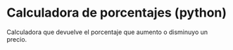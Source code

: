 # Calculadora de porcentajes (python)
Calculadora que devuelve el porcentaje que aumento o disminuyo un precio.
